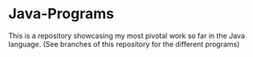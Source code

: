 # Java-Programs
This is a repository showcasing my most pivotal work so far in the Java language.
(See branches of this repository for the different programs)
